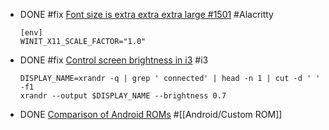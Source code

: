 - DONE #fix [Font size is extra extra extra large #1501](https://github.com/alacritty/alacritty/issues/1501#issuecomment-614867213) #Alacritty
  ```shell
  [env]
  WINIT_X11_SCALE_FACTOR="1.0"
  ```
- DONE #fix [Control screen brightness in i3](https://unix.stackexchange.com/a/529164) #i3
  ```shell
  DISPLAY_NAME=xrandr -q | grep ' connected' | head -n 1 | cut -d ' ' -f1
  xrandr --output $DISPLAY_NAME --brightness 0.7
  ```
- DONE [Comparison of Android ROMs](https://eylenburg.github.io/android_comparison.htm) #[[Android/Custom ROM]]